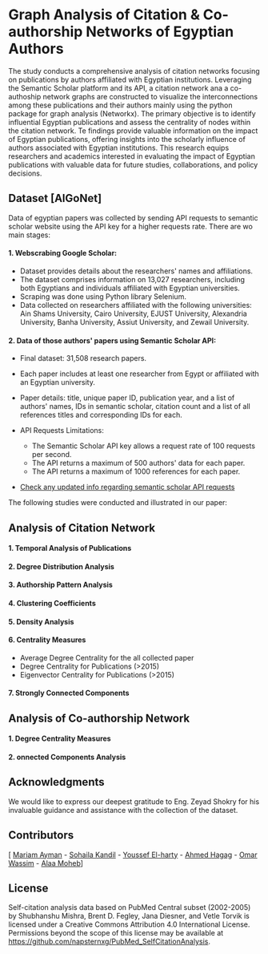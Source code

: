 # Graph Analysis of Citation & Co-authorship Networks of Egyptian Authors

The study conducts a comprehensive analysis of citation networks focusing on publications by authors affiliated with Egyptian institutions. Leveraging the Semantic Scholar platform and its API, a citation network ana a co-authoship network graphs are constructed to visualize the interconnections among these publications and their authors mainly using the python package for graph analysis (Networkx). The primary objective is to identify influential Egyptian publications and assess the centrality of nodes within the citation network. Te findings provide valuable information on the impact of Egyptian publications, offering insights into the scholarly influence of authors associated with Egyptian institutions. This research equips researchers and academics interested in evaluating the impact of Egyptian publications with valuable data for future studies, collaborations, and policy decisions.


## Dataset [AlGoNet]
Data of egyptian papers was collected by sending API requests to semantic scholar website using the API key for a higher requests rate. There are wo main stages:

#### 1. Webscrabing Google Scholar:
+ Dataset provides details about the researchers' names and affiliations.
+ The dataset comprises information on 13,027 researchers, including both Egyptians and individuals affiliated with Egyptian universities.
+ Scraping was done using Python library Selenium.
+ Data collected on researchers affiliated with the following universities: Ain Shams University, Cairo University, EJUST University, Alexandria University, Banha University, Assiut University, and Zewail University.   

#### 2. Data of those authors' papers using Semantic Scholar API:
+ Final dataset: 31,508 research papers.
+ Each paper includes at least one researcher from Egypt or affiliated with an Egyptian university.
+ Paper details: title, unique paper ID, publication year, and a list of authors' names, IDs in semantic scholar, citation count and a list of all references titles and corresponding IDs for each.

+ API Requests Limitations:
  + The Semantic Scholar API key allows a request rate of 100 requests per second.
  + The API returns a maximum of 500 authors' data for each paper.
  + The API returns a maximum of 1000 references for each paper.
+ [Check any updated info regarding semantic scholar API requests](https://api.semanticscholar.org/api-docs?utm_medium=email&_hsmi=230452164&_hsenc=p2ANqtz-_qqTwwj9_nmTTO1Rgps8SST_95rgUi3jjt4VxwQ6BOaFkEntuUMB8csVGToUyoMQSRQzZT6HYiybCLxIdnx3v4VVoIhA&utm_content=230452164&utm_source=hs_automation)


The following studies were conducted and illustrated in our paper:
## Analysis of Citation Network
#### 1. Temporal Analysis of Publications
#### 2. Degree Distribution Analysis
#### 3. Authorship Pattern Analysis
#### 4. Clustering Coefficients
#### 5. Density Analysis
#### 6. Centrality Measures
  + Average Degree Centrality for the all collected paper
  + Degree Centrality for Publications (>2015)
  + Eigenvector Centrality for Publications (>2015)
#### 7. Strongly Connected Components

## Analysis of Co-authorship Network
#### 1. Degree Centrality Measures
#### 2. onnected Components Analysis


## Acknowledgments
We would like to express our deepest gratitude to Eng. Zeyad Shokry for his invaluable guidance and assistance with the collection of the dataset.

## Contributors
[ <a href="https://github.com/MariamAmy">Mariam Ayman</a> -  <a href="https://github.com/SohailaKandil">Sohaila Kandil</a> - <a href="https://github.com/youssef-elharty">Youssef El-harty</a> - <a href="https://github.com/ahmedhjaj/">Ahmed Hagag</a> - <a href="https://github.com/ProbablyOmar">Omar Wassim</a> - <a href="https://github.com/alaaamoheb">Alaa Moheb</a>]

## License  
Self-citation analysis data based on PubMed Central subset (2002-2005) by Shubhanshu Mishra, Brent D. Fegley, Jana Diesner, and Vetle Torvik is licensed under a Creative Commons Attribution 4.0 International License. Permissions beyond the scope of this license may be available at https://github.com/napsternxg/PubMed_SelfCitationAnalysis.
